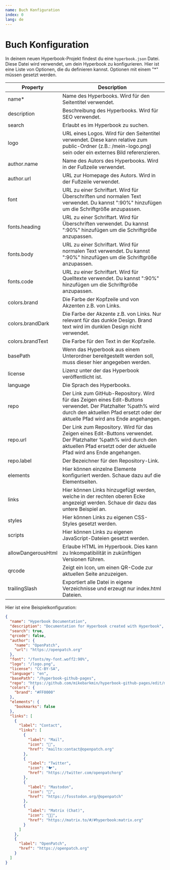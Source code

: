 ```yaml
---
name: Buch Konfiguration
index: 0
lang: de
---
```


# Buch Konfiguration

In deinem neuen Hyperbook-Projekt findest du eine `hyperbook.json` Datei. Diese
Datei wird verwendet, um dein Hyperbook zu konfigurieren. Hier ist eine Liste
von Optionen, die du definieren kannst. Optionen mit einem "\*" müssen gesetzt werden.

| Property           | Description                                                                                                                                                                                     |
| ------------------ | ----------------------------------------------------------------------------------------------------------------------------------------------------------------------------------------------- |
| name\*             | Name des Hyperbooks. Wird für den Seitentitel verwendet.                                                                                                                                        |
| description        | Beschreibung des Hyperbooks. Wird für SEO verwendet.                                                                                                                                            |
| search             | Erlaubt es im Hyperbook zu suchen.                                                                                                                                                              |
| logo               | URL eines Logos. Wird für den Seitentitel verwendet. Diese kann relative zum public-Ordner (z.B.: /mein-logo.png) sein oder ein externes Bild referenzieren.                                    |
| author.name        | Name des Autors des Hyperbooks. Wird in der Fußzeile verwendet.                                                                                                                                 |
| author.url         | URL zur Homepage des Autors. Wird in der Fußzeile verwendet.                                                                                                                                    |
| font               | URL zu einer Schriftart. Wird für Überschriften und normalen Text verwendet. Du kannst ":90%" hinzufügen um die Schriftgröße anzupassen.                                                        |
| fonts.heading      | URL zu einer Schriftart. Wird für Überschriften verwendet. Du kannst ":90%" hinzufügen um die Schriftgröße anzupassen.                                                                          |
| fonts.body         | URL zu einer Schriftart. Wird für normalen Text verwendet. Du kannst ":90%" hinzufügen um die Schriftgröße anzupassen.                                                                          |
| fonts.code         | URL zu einer Schriftart. Wird für Quelltexte verwendet. Du kannst ":90%" hinzufügen um die Schriftgröße anzupassen.                                                                             |
| colors.brand       | Die Farbe der Kopfzeile und von Akzenten z.B. von Links.                                                                                                                                        |
| colors.brandDark   | Die Farbe der Akzente z.B. von Links. Nur relevant für das dunkle Design. Brand text wird im dunklen Design nicht verwendet.                                                                    |
| colors.brandText   | Die Farbe für den Text in der Kopfzeile.                                                                                                                                                        |
| basePath           | Wenn das Hyperbook aus einem Unterordner bereitgestellt werden soll, muss dieser hier angegeben werden.                                                                                         |
| license            | Lizenz unter der das Hyperbook veröffentlicht ist.                                                                                                                                              |
| language           | Die Sprach des Hyperbooks.                                                                                                                                                                      |
| repo               | Der Link zum GitHub-Repository. Wird für das Zeigen eines Edit-Buttons verwendet. Der Platzhalter %path% wird durch den aktuellen Pfad ersetzt oder der aktuelle Pfad wird ans Ende angehangen. |
| repo.url           | Der Link zum Repository. Wird für das Zeigen eines Edit-Buttons verwendet. Der Platzhalter %path% wird durch den aktuellen Pfad ersetzt oder der aktuelle Pfad wird ans Ende angehangen.        |
| repo.label         | Der Bezeichner für den Repository-Link.                                                                                                                                                         |
| elements           | Hier können einzelne Elemente konfiguriert werden. Schaue dazu auf die Elementseiten.                                                                                                           |
| links              | Hier können Links hinzugefügt werden, welche in der rechten oberen Ecke angezeigt werden. Schaue dir dazu das untere Beispiel an.                                                               |
| styles             | Hier können Links zu eigenen CSS-Styles gesetzt werden.                                                                                                                                         |
| scripts            | Hier können Links zu eigenen JavaScript-Dateien gesetzt werden.                                                                                                                                 |
| allowDangerousHtml | Erlaube HTML im Hyperbook. Dies kann zu Inkompatibilität in zukünftigen Versionen führen.                                                                                                       |
| qrcode             | Zeigt ein Icon, um einen QR-Code zur aktuellen Seite anzuzeigen.                                                                                                                                |
| trailingSlash      | Exportiert alle Datei in eigene Verzeichnisse und erzeugt nur index.html Dateien.                                                                                                               |

Hier ist eine Beispielkonfiguration:

```json
{
  "name": "Hyperbook Documentation",
  "description": "Documentation for Hyperbook created with Hyperbook",
  "search": true,
  "qrcode": false,
  "author": {
    "name": "OpenPatch",
    "url": "https://openpatch.org"
  },
  "font": "/fonts/my-font.woff2:90%",
  "logo": "/logo.png",
  "license": "CC-BY-SA",
  "language": "en",
  "basePath": "/hyperbook-github-pages",
  "repo": "https://github.com/mikebarkmin/hyperbook-github-pages/edit/main",
  "colors": {
    "brand": "#FF0000"
  },
  "elements": {
    "bookmarks": false
  },
  "links": [
    {
      "label": "Contact",
      "links": [
        {
          "label": "Mail",
          "icon": "📧",
          "href": "mailto:contact@openpatch.org"
        },
        {
          "label": "Twitter",
          "icon": "🐦",
          "href": "https://twitter.com/openpatchorg"
        },
        {
          "label": "Mastodon",
          "icon": "🐘",
          "href": "https://fosstodon.org/@openpatch"
        },
        {
          "label": "Matrix (Chat)",
          "icon": "👨‍💻",
          "href": "https://matrix.to/#/#hyperbook:matrix.org"
        }
      ]
    },
    {
      "label": "OpenPatch",
      "href": "https://openpatch.org"
    }
  ]
}
```
